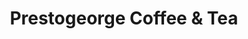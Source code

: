 ---
title: "Prestogeorge Coffee & Tea"
url: /pittsburgh/prestogeorge-coffee-and-tea/
shop: coffee
---